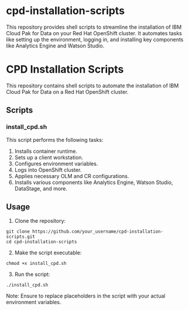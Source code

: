 # cpd-installation-scripts
This repository provides shell scripts to streamline the installation of IBM Cloud Pak for Data on your Red Hat OpenShift cluster.  It automates tasks like setting up the environment, logging in, and installing key components like Analytics Engine and Watson Studio.

# CPD Installation Scripts

This repository contains shell scripts to automate the installation of IBM Cloud Pak for Data on a Red Hat OpenShift cluster.

## Scripts

### install_cpd.sh

This script performs the following tasks:
1. Installs container runtime.
2. Sets up a client workstation.
3. Configures environment variables.
4. Logs into OpenShift cluster.
5. Applies necessary OLM and CR configurations.
6. Installs various components like Analytics Engine, Watson Studio, DataStage, and more.

## Usage
1. Clone the repository:
```
git clone https://github.com/your_username/cpd-installation-scripts.git
cd cpd-installation-scripts
```

2. Make the script executable:
```
chmod +x install_cpd.sh
```

3. Run the script:
```
./install_cpd.sh
```

Note: Ensure to replace placeholders in the script with your actual environment variables.

